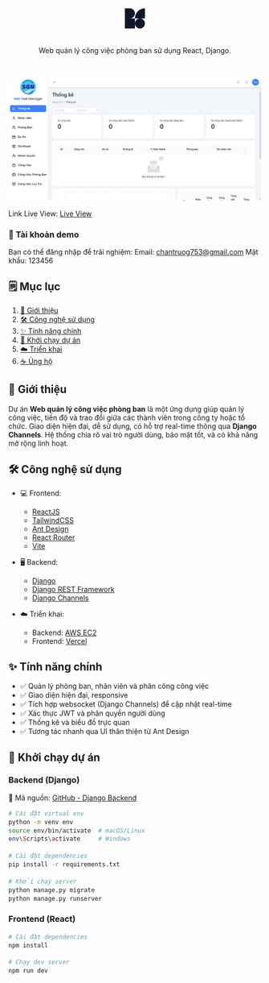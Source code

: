 <br />
<div align="center">
    <img src="public/favicon-light.svg" style="vertical-align: middle;" width="48" height="48"/>
    <br />
    <br />
    <p>
        Web quản lý công việc phòng ban sử dụng React, Django.
    </p>
</div>

<br />

![Web UI Design](./public/web.jpg)

Link Live View: [Live View](https://project-management-frontend-snowy.vercel.app/)

### 🔐 Tài khoản demo

Bạn có thể đăng nhập để trải nghiệm:
Email: chantruog753@gmail.com
Mật khẩu: 123456

## 🗒️ Mục lục

1. [💬 Giới thiệu](#giới-thiệu)
2. [🛠️ Công nghệ sử dụng](#công-nghệ-sử-dụng)
3. [✨ Tính năng chính](#tính-năng-chính)
4. [🚀 Khởi chạy dự án](#khởi-chạy-dự-án)
5. [☁️ Triển khai](#triển-khai)
6. [☕ Ủng hộ](#ủng-hộ)

## 💬 Giới thiệu

Dự án **Web quản lý công việc phòng ban** là một ứng dụng giúp quản lý công việc, tiến độ và trao đổi giữa các thành viên trong công ty hoặc tổ chức. Giao diện hiện đại, dễ sử dụng, có hỗ trợ real-time thông qua **Django Channels**. Hệ thống chia rõ vai trò người dùng, bảo mật tốt, và có khả năng mở rộng linh hoạt.

## 🛠️ Công nghệ sử dụng

- 💻 Frontend:
  - [ReactJS](https://reactjs.org/)
  - [TailwindCSS](https://tailwindcss.com/)
  - [Ant Design](https://ant.design/)
  - [React Router](https://reactrouter.com/)
  - [Vite](https://vitejs.dev/)

- 🖥️ Backend:
  - [Django](https://www.djangoproject.com/)
  - [Django REST Framework](https://www.django-rest-framework.org/)
  - [Django Channels](https://channels.readthedocs.io/en/stable/)

- ☁️ Triển khai:
  - Backend: [AWS EC2](https://aws.amazon.com/ec2/)
  - Frontend: [Vercel](https://vercel.com/)

## ✨ Tính năng chính

- ✅ Quản lý phòng ban, nhân viên và phân công công việc
- ✅ Giao diện hiện đại, responsive
- ✅ Tích hợp websocket (Django Channels) để cập nhật real-time
- ✅ Xác thực JWT và phân quyền người dùng
- ✅ Thống kê và biểu đồ trực quan
- ✅ Tương tác nhanh qua UI thân thiện từ Ant Design

## 🚀 Khởi chạy dự án

### Backend (Django)
🔗 Mã nguồn: [GitHub - Django Backend](https://github.com/QgQ220903/ProjectManagement_Backend)
```bash
# Cài đặt virtual env
python -m venv env
source env/bin/activate  # macOS/Linux
env\Scripts\activate     # Windows

# Cài đặt dependencies
pip install -r requirements.txt

# Khởi chạy server
python manage.py migrate
python manage.py runserver
```
### Frontend (React)
```bash
# Cài đặt dependencies
npm install

# Chạy dev server
npm run dev
```


